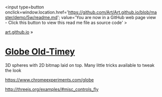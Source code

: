 <span style=display:none; >[You are now in a GitHub source code view - click this link to view Read Me file as a web page]
( https://art.github.io/demo/5w/#readme.md "View file as a web page." ) </span>
<input type=button onclick=window.location.href='https://github.com/Art/Art.github.io/blob/master/demo/5w/readme.md'; 
value='You are now in a GitHub web page view - Click this button to view this read me file as source code' >

[art.github.io]( https://art.github.io ) &raquo; 

[Globe Old-Timey]( https://art.github.io/globes/old-timey/#readme.md )
===

3D spheres with 2D bitmap laid on top. Many little tricks available to tweak the look
 
https://www.chromeexperiments.com/globe

http://threejs.org/examples/#misc_controls_fly



